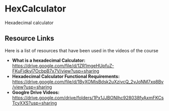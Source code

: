 # HexCalculator
Hexadecimal calculator

## Resource Links
Here is a list of resources that have been used in the videos of the course
- **What is a hexadecimal Calculator:** https://drive.google.com/file/d/1ZR1mgeHUpfuZ-FKuFjdkyl7OcbpB7x7V/view?usp=sharing
- **Hexadecimal Calculator Functional Requirements:** https://drive.google.com/file/d/1ByXOMjsBdsk2uXzivcQ_2vJoNM7xq8Bv/view?usp=sharing
- **Googlre Drive Videos:** https://drive.google.com/drive/folders/1Px1JJBONIhc928038fyAxmFKCsTcyXXS?usp=sharing
